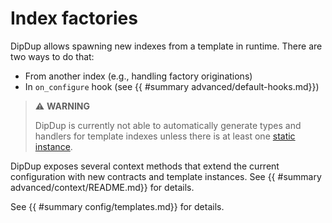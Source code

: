 # Index factories

DipDup allows spawning new indexes from a template in runtime. There are two ways to do that:

* From another index (e.g., handling factory originations)
* In `on_configure` hook (see {{ #summary advanced/default-hooks.md}})

> ⚠ **WARNING**
>
> DipDup is currently not able to automatically generate types and handlers for template indexes unless there is at least one [static instance](../config/indexes/template.md).

DipDup exposes several context methods that extend the current configuration with new contracts and template instances. See {{ #summary advanced/context/README.md}} for details.

See {{ #summary config/templates.md}} for details.
